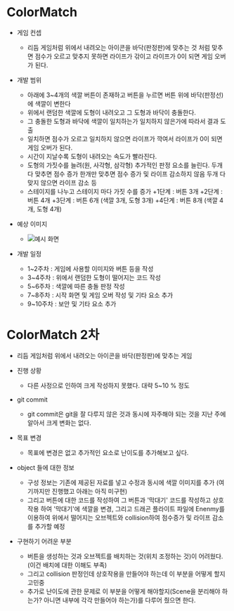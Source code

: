 # ColorMatch

+ 게임 컨셉
  + 리듬 게임처럼 위에서 내려오는 아이콘을 바닥(판정판)에 맞추는 것 처럼 맞추면 점수가 오르고 맞추지 못하면 라이프가 갂이고 라이프가 0이 되면 게임 오버가 된다.

+ 개발 범위
    + 아래에 3~4개의 색깔 버튼이 존재하고 버튼을 누르면 버튼 위에 바닥(판정선)에 색깔이 변한다
    + 위에서 랜덤한 색깔에 도형이 내려오고 그 도형과 바닥이 충돌한다.
    + 그 충돌한 도형과 바닥에 색깔이 일치하는가 일치하지 않은가에 따라서 결과 도출
    + 일치하면 점수가 오르고 일치하지 않으면 라이프가 깍여서 라이프가 0이 되면 게임 오버가 된다.
    + 시간이 지날수록 도형이 내려오는 속도가 빨라진다.
    + 도형의 가짓수를 늘려(원, 사각형, 삼각형) 추가적인 판정 요소를 늘린다. 두개다 맞추면 점수 증가 한개만 맞추면 점수 증가 및 라이프 감소하지 않음 두개 다 맞지 않으면 라이프 감소 등
    + 스테이지를 나누고 스테이지 마다 가짓 수를 증가
      +1단계 : 버튼 3개
      +2단계 : 버튼 4개
      +3단계 : 버튼 6개 (색깔 3개, 도형 3개)
      +4단계 : 버튼 8개 (색깔 4개, 도형 4개)




+ 예상 이미지
    + ![예시 화면](https://github.com/byungil-park/ColorMatch/assets/67177000/be564810-32bf-49f3-84fe-c050aff381d2)
      
+ 개발 일정
    + 1~2주차 : 게임에 사용할 이미지와 버튼 등을 작성
    + 3~4주차 : 위에서 랜덤한 도형이 떨어지는 코드 작성
    + 5~6주차 : 색깔에 따른 충돌 판정 작성
    + 7~8주차 : 시작 화면 및 게임 오버 작성 및 기타 요소 추가
    + 9~10주차 : 보안 및 기타 요소 추가
 
# ColorMatch 2차

  + 리듬 게임처럼 위에서 내려오는 아이콘을 바닥(판정판)에 맞추는 게임

+ 진행 상황
  + 다른 사정으로 인하여 크게 작성하지 못했다. 대략 5~10 % 정도

+ git commit
  + git commit은 git을 잘 다루지 않은 것과 동시에 자주해야 되는 것을 지난 주에 알아서 크게 변화는 없다.
 
+ 목표 변경
  + 목표에 변경은 없고 추가적인 요소로 난이도를 추가해보고 싶다.
 
+ object 들에 대한 정보
  + 구성 정보는 기존에 제공된 자료를 넣고 수정과 동시에 색깔 이미지를 추가 (여기까지만 진행했고 아래는 아직 미구현)
  + 그리고 버튼에 대한 코드를 작성하여 그 버튼과 '막대기' 코드를 작성하고 상호작용 하여 '막대기'에 색깔을 변경, 그리고 드래곤 플라이트 파일에 Enenmy를 이용하여 위에서 떨어지는 오브젝트와 collision하여 점수증가 및 라이프 감소를 추가할 예정

+ 구현하기 어려운 부분
  + 버튼을 생성하는 것과 오브젝트를 배치하는 것(위치 조정하는 것)이 어려웠다.(이건 배치에 대한 이해도 부족)
  + 그리고 collision 판정인데 상호작용을 만들어야 하는데 이 부분을 어떻게 할지 고민중
  + 추가로 난이도에 관한 문제로 이 부분을 어떻게 해야할지(Scene을 분리해야 하는가? 아니면 내부에 각각 만들어야 하는가)를 다루어 줬으면 한다.
